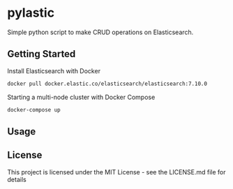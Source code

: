 # pylastic

Simple python script to make CRUD operations on Elasticsearch.

## Getting Started

Install Elasticsearch with Docker

```bash
docker pull docker.elastic.co/elasticsearch/elasticsearch:7.10.0
```

Starting a multi-node cluster with Docker Compose

```bash
docker-compose up
```

## Usage


## License

This project is licensed under the MIT License - see the LICENSE.md file for details
